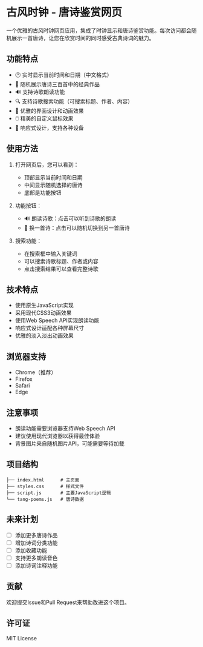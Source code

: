 # 古风时钟 - 唐诗鉴赏网页

一个优雅的古风时钟网页应用，集成了时钟显示和唐诗鉴赏功能。每次访问都会随机展示一首唐诗，让您在欣赏时间的同时感受古典诗词的魅力。

## 功能特点

- 🕐 实时显示当前时间和日期（中文格式）
- 📜 随机展示唐诗三百首中的经典作品
- 🔊 支持诗歌朗读功能
- 🔍 支持诗歌搜索功能（可搜索标题、作者、内容）
- 🎨 优雅的界面设计和动画效果
- 🖱️ 精美的自定义鼠标效果
- 📱 响应式设计，支持各种设备

## 使用方法

1. 打开网页后，您可以看到：
   - 顶部显示当前时间和日期
   - 中间显示随机选择的唐诗
   - 底部是功能按钮

2. 功能按钮：
   - 🔊 朗读诗歌：点击可以听到诗歌的朗读
   - 🔄 换一首诗：点击可以随机切换到另一首唐诗

3. 搜索功能：
   - 在搜索框中输入关键词
   - 可以搜索诗歌标题、作者或内容
   - 点击搜索结果可以查看完整诗歌

## 技术特点

- 使用原生JavaScript实现
- 采用现代CSS3动画效果
- 使用Web Speech API实现朗读功能
- 响应式设计适配各种屏幕尺寸
- 优雅的淡入淡出动画效果

## 浏览器支持

- Chrome（推荐）
- Firefox
- Safari
- Edge

## 注意事项

- 朗读功能需要浏览器支持Web Speech API
- 建议使用现代浏览器以获得最佳体验
- 背景图片来自随机图片API，可能需要等待加载

## 项目结构

```
├── index.html      # 主页面
├── styles.css      # 样式文件
├── script.js       # 主要JavaScript逻辑
└── tang-poems.js   # 唐诗数据
```

## 未来计划

- [ ] 添加更多唐诗作品
- [ ] 增加诗词分类功能
- [ ] 添加收藏功能
- [ ] 支持更多朗读音色
- [ ] 添加诗词注释功能

## 贡献

欢迎提交Issue和Pull Request来帮助改进这个项目。

## 许可证

MIT License 